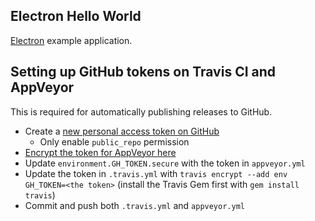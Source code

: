 ## Electron Hello World

[Electron](https://electron.atom.io/) example application.

## Setting up GitHub tokens on Travis CI and AppVeyor

This is required for automatically publishing releases to GitHub.

- Create a [new personal access token on GitHub](https://github.com/settings/tokens)
    - Only enable `public_repo` permission
- [Encrypt the token for AppVeyor here](https://ci.appveyor.com/tools/encrypt)
- Update `environment.GH_TOKEN.secure` with the token in `appveyor.yml`
- Update the token in `.travis.yml` with `travis encrypt --add env GH_TOKEN=<the token>` (install the Travis Gem first with `gem install travis`)
- Commit and push both `.travis.yml` and `appveyor.yml`
